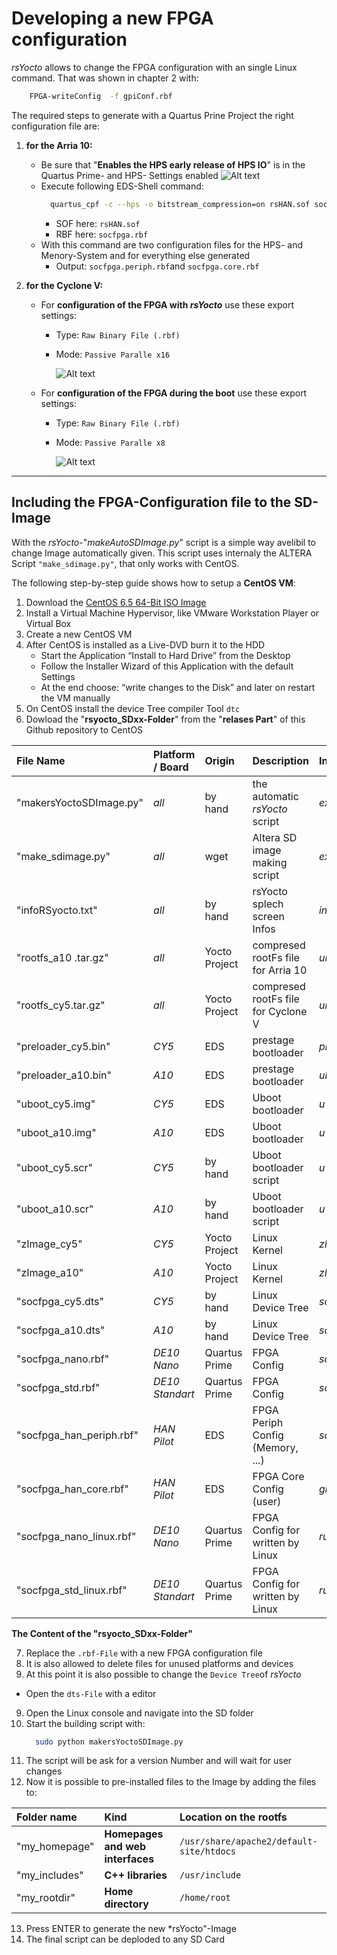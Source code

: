 
#  	Developing a new FPGA configuration

*rsYocto* allows to change the FPGA configuration with an single Linux command. That was shown in chapter 2 with:
  ````bash
      FPGA-writeConfig  -f gpiConf.rbf
  ````   
   The required steps to generate with a Quartus Prine Project the right configuration file are:
   1. **for the Arria 10:**
      * Be sure that "**Enables the HPS early release of HPS IO**" is in the Quartus Prime- and HPS- Settings enabled
          ![Alt text](Arria10Conf.jpg?raw=true "Quartus connfig for Arria 10")
      * Execute following EDS-Shell command:
        ````bash
          quartus_cpf -c --hps -o bitstream_compression=on rsHAN.sof socfpga.rbf
        ````
        * SOF here: `rsHAN.sof` 
        * RBF here: `socfpga.rbf`
      * With this command are two configuration files for the HPS- and Menory-System and for everything else generated
        * Output: `socfpga.periph.rbf`and `socfpga.core.rbf`
        
  2. **for the Cyclone V:**
      * For **configuration of the FPGA with *rsYocto*** use these export settings: 
        * Type: `Raw Binary File (.rbf)` 
        * Mode: `Passive Paralle x16`  
       
            ![Alt text](fpgaConfSettings1.png?raw=true "FPGA Configuration settings 1")
            
      * For **configuration of the FPGA  during the boot** use these export settings: 
        * Type: `Raw Binary File (.rbf)` 
        * Mode: `Passive Paralle x8`  
       
            ![Alt text](fpgaConfSettings2.png?raw=true "FPGA Configuration settings 2")
        
___
## Including the FPGA-Configuration file to the SD-Image  
   With the *rsYocto*-"*makeAutoSDImage.py*" script is a simple way avelibil to change Image automatically given. 
   This script uses internaly the ALTERA Script `"make_sdimage.py"`, that only works with CentOS.
   
   The following step-by-step guide shows how to setup a **CentOS VM**:
   
1. Download the [CentOS 6.5 64-Bit ISO Image](http://vault.centos.org/6.5/isos/x86_64/)
2.  Install a Virtual Machine Hypervisor, like VMware Workstation Player or Virtual Box 
3. Create a new CentOS VM 
4.	After CentOS is installed as a Live-DVD burn it to the HDD
    *	Start the Application “Install to Hard Drive” from the Desktop
    *	Follow the Installer Wizard of this Application with the default Settings 
    *  At the end choose: “write changes to the Disk” and later on restart the VM manually  
5. On CentOS install the device Tree compiler Tool `dtc`
6. Dowload the "**rsyocto_SDxx-Folder**" from the "**relases Part**" of this Github repository to CentOS
      
    
| File Name | Platform / Board | Origin | Description | Internal name (inside the script)
|:--|:--|:--|:--|:--|
|\"makersYoctoSDImage.py\"| *all*| by hand | the automatic *rsYocto* script | *executed* | 
|\"make_sdimage.py\"|*all*| wget | Altera SD image making script | *executed* | 
|\"infoRSyocto.txt\"|*all*| by hand | rsYocto splech screen Infos | *integreted* | 
| \"rootfs_a10 .tar.gz\"|*all*| Yocto Project |compresed rootFs file for Arria 10 | *unziping* |
| \"rootfs_cy5.tar.gz\"|*all*| Yocto Project |compresed rootFs file for Cyclone V | *unziping* |       
|\"preloader_cy5.bin\"|*CY5*| EDS | prestage bootloader | *preloader-mkpimage.bin* | 
|\"preloader_a10.bin\"|*A10*| EDS | prestage bootloader | *uboot_w_dtb-mkpimage.bin* | 
|\"uboot_cy5.img\"|*CY5*| EDS | Uboot bootloader | *u-boot.img* | 
|\"uboot_a10.img\"|*A10*| EDS | Uboot bootloader | *u-boot.img* | 
|\"uboot_cy5.scr\"|*CY5*| by hand | Uboot bootloader script | *u-boot.scr* |   
|\"uboot_a10.scr\"|*A10*| by hand | Uboot bootloader script | *u-boot.scr* |
|\"zImage_cy5\"|*CY5*| Yocto Project | Linux Kernel | *zImage* |   
|\"zImage_a10\"|*A10*| Yocto Project | Linux Kernel | *zImage* |
|\"socfpga_cy5.dts\"|*CY5*| by hand | Linux Device Tree | *socfpga.dtb* |
|\"socfpga_a10.dts\"|*A10*| by hand | Linux Device Tree | *socfpga_arria10_socdk_sdmmc.dtb* |
|\"socfpga_nano.rbf\"|*DE10 Nano*| Quartus Prime | FPGA Config  | *socfpga.rbf* |
|\"socfpga_std.rbf\"|*DE10 Standart*| Quartus Prime | FPGA Config  | *socfpga.rbf* |
|\"socfpga_han_periph.rbf\"|*HAN Pilot*| EDS | FPGA Periph Config (Memory, ...)  | *socfpga.periph.rbf* |
|\"socfpga_han_core.rbf\"|*HAN Pilot*| EDS | FPGA Core Config (user)  | *ghrd_10as066n2.core.rbf* |
|\"socfpga_nano_linux.rbf\"|*DE10 Nano*| Quartus Prime | FPGA Config for written by Linux  | *running_bootloader_fpgaconfig.rbf* |          
|\"socfpga_std_linux.rbf\"|*DE10 Standart*| Quartus Prime | FPGA Config for written by Linux |*running_bootloader_fpgaconfig.rbf* |

**The Content  of the "rsyocto_SDxx-Folder"** 

7. Replace the `.rbf-File` with a new FPGA configuration file
8. It is also allowed to delete files for unused platforms and devices
9. At this point it is also possible to change the `Device Tree`of *rsYocto*
  * Open the `dts-File` with a editor 
9. Open the Linux console and navigate into the SD folder
10. Start the building script with: 
    ````bash  
      sudo python makersYoctoSDImage.py   
    ````
11. The script will be ask for a version Number and will wait for user changes
12. Now it is possible to pre-installed files to the Image by adding the files to:
  
  |  Folder name | Kind | Location on the rootfs
  |:--|:--|:--|
  | "my_homepage" | **Homepages and web interfaces** | `/usr/share/apache2/default-site/htdocs`|
  | "my_includes" | **C++ libraries**  | `/usr/include`|
  | "my_rootdir" | **Home directory** | `/home/root`|
  
13. Press ENTER to generate the new *rsYocto"-Image 
14. The final script can be deploded to any SD Card


